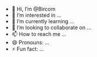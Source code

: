 - 👋 Hi, I’m @Bircom
- 👀 I’m interested in ...
- 🌱 I’m currently learning ...
- 💞️ I’m looking to collaborate on ...
- 📫 How to reach me ...
- 😄 Pronouns: ...
- ⚡ Fun fact: ...

<!---
Bircom/Bircom is a ✨ special ✨ repository because its `README.md` (this file) appears on your GitHub profile.
You can click the Preview link to take a look at your changes.
--->
